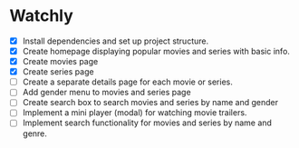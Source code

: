 # Watchly

- [x] Install dependencies and set up project structure.
- [x] Create homepage displaying popular movies and series with basic info.
- [x] Create movies page
- [x] Create series page
- [ ] Create a separate details page for each movie or series.
- [ ] Add gender menu to movies and series page
- [ ] Create search box to search movies and series by name and gender
- [ ] Implement a mini player (modal) for watching movie trailers.
- [ ] Implement search functionality for movies and series by name and genre.
